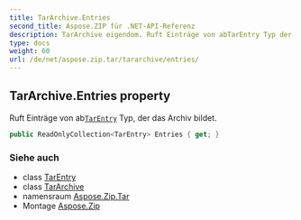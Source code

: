 ```yaml
---
title: TarArchive.Entries
second_title: Aspose.ZIP für .NET-API-Referenz
description: TarArchive eigendom. Ruft Einträge von abTarEntry Typ der das Archiv bildet.
type: docs
weight: 60
url: /de/net/aspose.zip.tar/tararchive/entries/
---
```

## TarArchive.Entries property

Ruft Einträge von ab[`TarEntry`](../../tarentry/) Typ, der das Archiv bildet.

```csharp
public ReadOnlyCollection<TarEntry> Entries { get; }
```

### Siehe auch

* class [TarEntry](../../tarentry/)
* class [TarArchive](../)
* namensraum [Aspose.Zip.Tar](../../tararchive/)
* Montage [Aspose.Zip](../../../)


